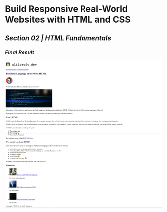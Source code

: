 # Build Responsive Real-World Websites with HTML and CSS

## _Section 02 | **HTML Fundamentals**_

### _Final Result_

![Result](screenshot.png)
